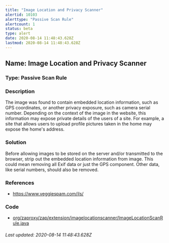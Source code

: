 ```yaml
---
title: "Image Location and Privacy Scanner"
alertid: 10103
alerttype: "Passive Scan Rule"
alertcount: 1
status: beta
type: alert
date: 2020-08-14 11:48:43.628Z
lastmod: 2020-08-14 11:48:43.628Z
---
```

## Name: Image Location and Privacy Scanner

### Type: Passive Scan Rule


### Description

The image was found to contain embedded location information, such as GPS coordinates, or another privacy exposure, such as camera serial number.  Depending on the context of the image in the website, this information may expose private details of the users of a site.  For example, a site that allows users to upload profile pictures taken in the home may expose the home's address.  

### Solution

Before allowing images to be stored on the server and/or transmitted to the browser, strip out the embedded location information from image.  This could mean removing all Exif data or just the GPS component.  Other data, like serial numbers, should also be removed.

### References

* https://www.veggiespam.com/ils/

### Code

 * [org/zaproxy/zap/extension/imagelocationscanner/ImageLocationScanRule.java](https://github.com/zaproxy/zap-extensions/blob/master/addOns/imagelocationscanner/src/main/java/org/zaproxy/zap/extension/imagelocationscanner/ImageLocationScanRule.java)

###### Last updated: 2020-08-14 11:48:43.628Z
